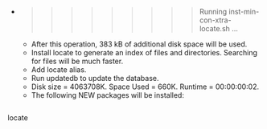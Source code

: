 * >>>>>>>>> Running inst-min-con-xtra-locate.sh ...
  * After this operation, 383 kB of additional disk space will be used.
  * Install locate to generate an index of files and directories. Searching for files will be much faster.
  * Add locate alias.
  * Run updatedb to update the database.
  * Disk size = 4063708K. Space Used = 660K. Runtime = 00:00:00:02.
  * The following NEW packages will be installed:
  ```bash
locate
  ```
